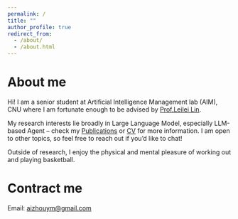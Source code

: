 ```yaml
---
permalink: /
title: ""
author_profile: true
redirect_from: 
  - /about/
  - /about.html
---
```


# About me 
Hi! I am a senior student at Artificial Intelligence Management lab (AIM), CNU where I am fortunate enough to be advised by [Prof.Leilei Lin](https://dblp.org/pid/159/6831.html).

My research interests lie broadly in Large Language Model, especially LLM-based Agent – check my [Publications](../_pages/publications.md) or [CV](../assets/CV.pdf) for more information. I am open to other topics, so feel free to reach out if you’d like to chat!

Outside of research, I enjoy the physical and mental pleasure of working out and playing basketball.

# Contract me 
Email: aizhouym@gmail.com
